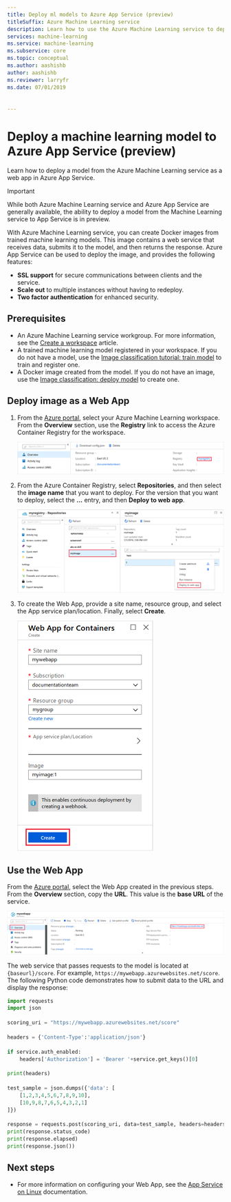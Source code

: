 ```yaml
---
title: Deploy ml models to Azure App Service (preview)
titleSuffix: Azure Machine Learning service
description: Learn how to use the Azure Machine Learning service to deploy a model to a Web App in Azure App Service.
services: machine-learning
ms.service: machine-learning
ms.subservice: core
ms.topic: conceptual
ms.author: aashishb
author: aashishb
ms.reviewer: larryfr
ms.date: 07/01/2019


---
```


# Deploy a machine learning model to Azure App Service (preview)

Learn how to deploy a model from the Azure Machine Learning service as a web app in Azure App Service.

> [!IMPORTANT]
> While both Azure Machine Learning service and Azure App Service are generally available, the ability to deploy a model from the Machine Learning service to App Service is in preview.

With Azure Machine Learning service, you can create Docker images from trained machine learning models. This image contains a web service that receives data, submits it to the model, and then returns the response. Azure App Service can be used to deploy the image, and provides the following features:

* __SSL support__ for secure communications between clients and the service.
* __Scale out__ to multiple instances without having to redeploy.
* __Two factor authentication__ for enhanced security.

## Prerequisites

* An Azure Machine Learning service workgroup. For more information, see the [Create a workspace](setup-create-workspace.md) article.
* A trained machine learning model registered in your workspace. If you do not have a model, use the [Image classification tutorial: train model](tutorial-train-models-with-aml.md) to train and register one.
* A Docker image created from the model. If you do not have an image, use the [Image classification: deploy model](tutorial-deploy-models-with-aml.md) to create one.

## Deploy image as a Web App

1. From the [Azure portal](https://portal.azure.com), select your Azure Machine Learning workspace. From the __Overview__ section, use the __Registry__ link to access the Azure Container Registry for the workspace.

    ![Screenshot of the overview for the workspace](media/how-to-deploy-app-service/workspace-overview.png)

2. From the Azure Container Registry, select __Repositories__, and then select the __image name__ that you want to deploy. For the version that you want to deploy, select the __...__ entry, and then __Deploy to web app__.

    ![Screenshot of deploying from ACR to a web app](media/how-to-deploy-app-service/deploy-to-web-app.png)

3. To create the Web App, provide a site name, resource group, and select the App service plan/location. Finally, select __Create__.

    ![Screenshot of the new web app dialog](media/how-to-deploy-app-service/web-app-for-containers.png)

## Use the Web App

From the [Azure portal](https://portal.azure.com), select the Web App created in the previous steps. From the __Overview__ section, copy the __URL__. This value is the __base URL__ of the service.

![Screenshot of the overview for the web app](media/how-to-deploy-app-service/web-app-overview.png)

The web service that passes requests to the model is located at `{baseurl}/score`. For example, `https://mywebapp.azurewebsites.net/score`. The following Python code demonstrates how to submit data to the URL and display the response:

```python
import requests
import json

scoring_uri = "https://mywebapp.azurewebsites.net/score"

headers = {'Content-Type':'application/json'}

if service.auth_enabled:
    headers['Authorization'] = 'Bearer '+service.get_keys()[0]

print(headers)
    
test_sample = json.dumps({'data': [
    [1,2,3,4,5,6,7,8,9,10], 
    [10,9,8,7,6,5,4,3,2,1]
]})

response = requests.post(scoring_uri, data=test_sample, headers=headers)
print(response.status_code)
print(response.elapsed)
print(response.json())
```

## Next steps

* For more information on configuring your Web App, see the [App Service on Linux](https://docs.microsoft.com/en-us/azure/app-service/containers/) documentation.